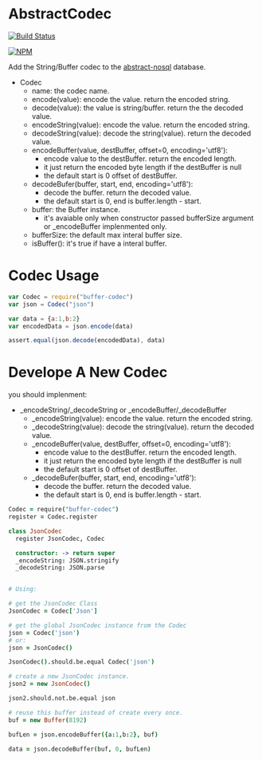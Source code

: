 # AbstractCodec

[![Build Status](https://secure.travis-ci.org/snowyu/node-buffer-codec.png?branch=master)](http://travis-ci.org/snowyu/node-buffer-codec)

[![NPM](https://nodei.co/npm/buffer-codec.png?stars&downloads&downloadRank)](https://nodei.co/npm/buffer-codec/)

Add the String/Buffer codec to the [abstract-nosql](https://github.com/snowyu/abstract-nosql) database.

* Codec
  * name: the codec name.
  * encode(value): encode the value. return the encoded string.
  * decode(value): the value is string/buffer. return the the decoded value.
  * encodeString(value): encode the value. return the encoded string. 
  * decodeString(value): decode the string(value). return the decoded value. 
  * encodeBuffer(value, destBuffer, offset=0, encoding='utf8'): 
    * encode value to the destBuffer. return the encoded length.
    * it just return the encoded byte length if the destBuffer is null
    * the default start is 0 offset of destBuffer.
  * decodeBufer(buffer, start, end, encoding='utf8'):
    * decode the buffer. return the decoded value.
    * the default start is 0, end is buffer.length - start.
  * buffer: the Buffer instance. 
    * it's avaiable only when constructor passed bufferSize argument or \_encodeBuffer implenmented only.
  * bufferSize: the default max interal buffer size.
  * isBuffer(): it's true if have a interal buffer.



# Codec Usage

```js
var Codec = require("buffer-codec")
var json = Codec("json")

var data = {a:1,b:2}
var encodedData = json.encode(data)

assert.equal(json.decode(encodedData), data)

```

# Develope A New Codec

you should implenment:

* \_encodeString/\_decodeString or \_encodeBuffer/\_decodeBuffer
  * \_encodeString(value): encode the value. return the encoded string. 
  * \_decodeString(value): decode the string(value). return the decoded value. 
  * \_encodeBuffer(value, destBuffer, offset=0, encoding='utf8'): 
    * encode value to the destBuffer. return the encoded length.
    * it just return the encoded byte length if the destBuffer is null
    * the default start is 0 offset of destBuffer.
  * \_decodeBufer(buffer, start, end, encoding='utf8'):
    * decode the buffer. return the decoded value.
    * the default start is 0, end is buffer.length - start.

```coffee
Codec = require("buffer-codec")
register = Codec.register

class JsonCodec
  register JsonCodec, Codec

  constructor: -> return super
  _encodeString: JSON.stringify
  _decodeString: JSON.parse


# Using:

# get the JsonCodec Class
JsonCodec = Codec['Json']

# get the global JsonCodec instance from the Codec
json = Codec('json')
# or:
json = JsonCodec()

JsonCodec().should.be.equal Codec('json')

# create a new JsonCodec instance.
json2 = new JsonCodec()

json2.should.not.be.equal json

# reuse this buffer instead of create every once. 
buf = new Buffer(8192)

bufLen = json.encodeBuffer({a:1,b:2}, buf)

data = json.decodeBuffer(buf, 0, bufLen)

```
